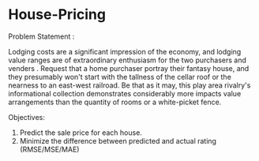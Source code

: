 # House-Pricing
Problem Statement :

Lodging costs are a significant impression of the economy, and lodging value ranges are of extraordinary enthusiasm for the two purchasers and venders . Request that a home purchaser portray their fantasy house, and they presumably won't start with the tallness of the cellar roof or the nearness to an east-west railroad. Be that as it may, this play area rivalry's informational collection demonstrates considerably more impacts value arrangements than the quantity of rooms or a white-picket fence.

Objectives:

1. Predict the sale price for each house.
2. Minimize the difference between predicted and actual rating (RMSE/MSE/MAE)
